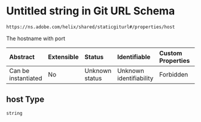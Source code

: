 # Untitled string in Git URL Schema

```txt
https://ns.adobe.com/helix/shared/staticgiturl#/properties/host
```

The hostname with port

| Abstract            | Extensible | Status         | Identifiable            | Custom Properties | Additional Properties | Access Restrictions | Defined In                                                                   |
| :------------------ | :--------- | :------------- | :---------------------- | :---------------- | :-------------------- | :------------------ | :--------------------------------------------------------------------------- |
| Can be instantiated | No         | Unknown status | Unknown identifiability | Forbidden         | Allowed               | none                | [staticgiturl.schema.json*](staticgiturl.schema.json "open original schema") |

## host Type

`string`

